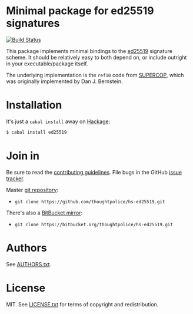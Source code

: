 # Minimal package for ed25519 signatures

[![Build Status](https://travis-ci.org/thoughtpolice/hs-ed25519.png?branch=master)](https://travis-ci.org/thoughtpolice/hs-ed25519)

This package implements minimal bindings to the [ed25519][] signature
scheme. It should be relatively easy to both depend on, or include
outright in your executable/package itself.

The underlying implementation is the `ref10` code from [SUPERCOP][],
which was originally implemented by Dan J. Bernstein.

[ed25519]: http://ed25519.cr.yp.to/
[SUPERCOP]: http://bench.cr.yp.to/supercop.html

# Installation

It's just a `cabal install` away on [Hackage][]:

```bash
$ cabal install ed25519
```

# Join in

Be sure to read the [contributing guidelines][contribute]. File bugs
in the GitHub [issue tracker][].

Master [git repository][gh]:

* `git clone https://github.com/thoughtpolice/hs-ed25519.git`

There's also a [BitBucket mirror][bb]:

* `git clone https://bitbucket.org/thoughtpolice/hs-ed25519.git`

# Authors

See [AUTHORS.txt](https://raw.github.com/thoughtpolice/hs-ed25519/master/AUTHORS.txt).

# License

MIT. See
[LICENSE.txt](https://raw.github.com/thoughtpolice/hs-ed25519/master/LICENSE.txt)
for terms of copyright and redistribution.

[contribute]: https://github.com/thoughtpolice/hs-ed25519/blob/master/CONTRIBUTING.md
[issue tracker]: http://github.com/thoughtpolice/hs-ed25519/issues
[gh]: http://github.com/thoughtpolice/hs-ed25519
[bb]: http://bitbucket.org/thoughtpolice/hs-ed25519
[Hackage]: http://hackage.haskell.org/package/ed25519
